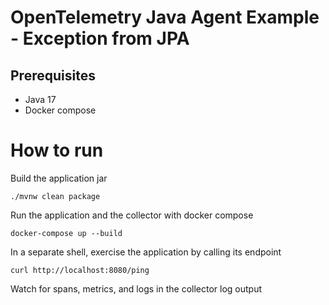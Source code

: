 # OpenTelemetry Java Agent Example - Exception from JPA



## Prerequisites

* Java 17
* Docker compose

# How to run

Build the application jar

```shell
./mvnw clean package
```

Run the application and the collector with docker compose

```shell
docker-compose up --build
```

In a separate shell, exercise the application by calling its endpoint

```shell
curl http://localhost:8080/ping
```

Watch for spans, metrics, and logs in the collector log output
